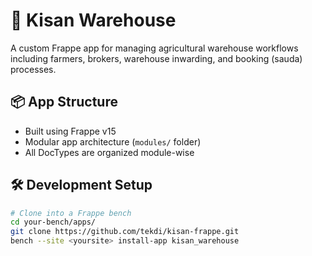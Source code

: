 # 🌾 Kisan Warehouse

A custom Frappe app for managing agricultural warehouse workflows including farmers, brokers, warehouse inwarding, and booking (sauda) processes.

## 📦 App Structure

- Built using Frappe v15
- Modular app architecture (`modules/` folder)
- All DocTypes are organized module-wise

## 🛠️ Development Setup

```bash
# Clone into a Frappe bench
cd your-bench/apps/
git clone https://github.com/tekdi/kisan-frappe.git
bench --site <yoursite> install-app kisan_warehouse
```
